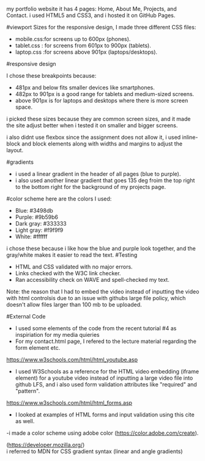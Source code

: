 my portfolio website
it has 4 pages: Home, About Me, Projects, and Contact. i used HTML5 and CSS3, and i hosted it on GitHub Pages.

#viewport Sizes
for the responsive design, I made three different CSS files:
- mobile.css:for screens up to 600px (phones).  
- tablet.css : for screens from 601px to 900px (tablets).  
- laptop.css :for screens above 901px (laptops/desktops).  

#responsive design

I chose these breakpoints because:
- 481px and below fits smaller devices like smartphones.  
- 482px to 901px is a good range for tablets and medium-sized screens.  
- above 901px is for laptops and desktops where there is more screen space.

i picked these sizes because they are common screen sizes, and it made the site adjust better when i tested it on smaller and bigger screens.

i also didnt use flexbox since the assignment does not allow it, i used inline-block and block elements along with widths and margins to adjust the layout.


#gradients
- i used a linear gradient in the header of all pages (blue to purple).  
- i also used another linear gradient that goes 135 deg froim the top right to the bottom right for the background of my projects page.  


#color scheme 
here are the colors I used:
- Blue: #3498db
- Purple: #9b59b6
- Dark gray: #333333
- Light gray: #f9f9f9
- White: #ffffff

i chose these because i like how the blue and purple look together, and the gray/white makes it easier to read the text.
#Testing

- HTML and CSS validated with no major errors.  
- Links checked with the W3C link checker.  
- Ran accessibility check on WAVE and spell-checked my text.

Note: the reason that I had to embed the video instead of inputting the video with html controlsis due to an issue with githubs large file policy, which doesn't allow files larger than 100 mb to be uploaded.

#External Code
- I used some elements of the code from the recent tutorial #4 as inspiriation for my media quieries 
- For my contact.html page, I refered to the lecture material regarding the form element etc.

https://www.w3schools.com/html/html_youtube.asp
-   I used W3Schools as a reference for the HTML video embedding (iframe element) for a youtube video instead of inputting a large video file into github LFS, and i also used form validation attributes like "required" and "pattern".

https://www.w3schools.com/html/html_forms.asp
- I looked at examples of HTML forms and input validation using this cite as well.

-i made a color scheme using adobe color
(https://color.adobe.com/create). 

(https://developer.mozilla.org/)  
  i referred to MDN for CSS gradient syntax (linear and angle gradients)




